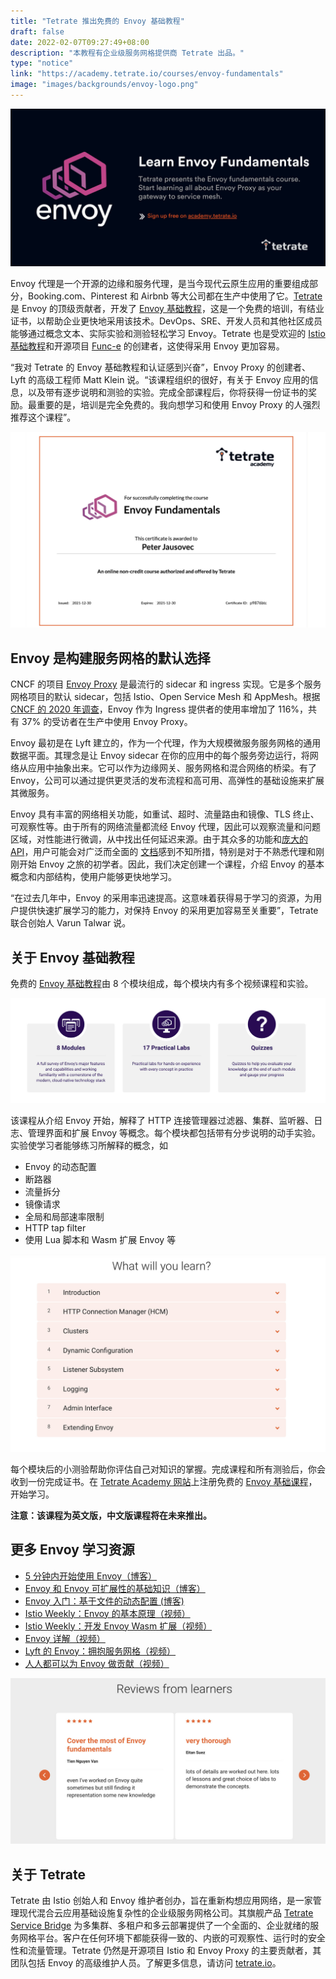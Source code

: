 ```yaml
---
title: "Tetrate 推出免费的 Envoy 基础教程"
draft: false
date: 2022-02-07T09:27:49+08:00
description: "本教程有企业级服务网格提供商 Tetrate 出品。"
type: "notice"
link: "https://academy.tetrate.io/courses/envoy-fundamentals"
image: "images/backgrounds/envoy-logo.png"
---
```


![Envoy 基础教程](008i3skNly1gz4q1qdqvuj30xc0goq4h.jpg)

Envoy 代理是一个开源的边缘和服务代理，是当今现代云原生应用的重要组成部分，Booking.com、Pinterest 和 Airbnb 等大公司都在生产中使用了它。[Tetrate](https://www.tetrate.io/) 是 Envoy 的顶级贡献者，开发了 [Envoy 基础教程](https://academy.tetrate.io/courses/envoy-fundamentals)，这是一个免费的培训，有结业证书，以帮助企业更快地采用该技术。DevOps、SRE、开发人员和其他社区成员能够通过概念文本、实际实验和测验轻松学习 Envoy。Tetrate 也是受欢迎的 [Istio 基础教程](http://academy.tetrate.io/)和开源项目 [Func-e](https://www.func-e.io/) 的创建者，这使得采用 Envoy 更加容易。

“我对 Tetrate 的 Envoy 基础教程和认证感到兴奋”，Envoy Proxy 的创建者、Lyft 的高级工程师 Matt Klein 说。“该课程组织的很好，有关于 Envoy 应用的信息，以及带有逐步说明和测验的实验。完成全部课程后，你将获得一份证书的奖励。最重要的是，培训是完全免费的。我向想学习和使用 Envoy Proxy 的人强烈推荐这个课程”。

![Envoy 基础教程结业证书](008i3skNly1gz4q1qx3ruj318g0ro76d.jpg)

## Envoy 是构建服务网格的默认选择

CNCF 的项目 [Envoy Proxy](https://www.envoyproxy.io/) 是最流行的 sidecar 和 ingress 实现。它是多个服务网格项目的默认 sidecar，包括 Istio、Open Service Mesh 和 AppMesh。根据 [CNCF 的 2020 年调查](https://www.cncf.io/wp-content/uploads/2020/11/CNCF_Survey_Report_2020.pdf)，Envoy 作为 Ingress 提供者的使用率增加了 116%，共有 37% 的受访者在生产中使用 Envoy Proxy。

Envoy 最初是在 Lyft 建立的，作为一个代理，作为大规模微服务服务网格的通用数据平面。其理念是让 Envoy sidecar 在你的应用中的每个服务旁边运行，将网络从应用中抽象出来。它可以作为边缘网关、服务网格和混合网络的桥梁。有了 Envoy，公司可以通过提供更灵活的发布流程和高可用、高弹性的基础设施来扩展其微服务。

Envoy 具有丰富的网络相关功能，如重试、超时、流量路由和镜像、TLS 终止、可观察性等。由于所有的网络流量都流经 Envoy 代理，因此可以观察流量和问题区域，对性能进行微调，从中找出任何延迟来源。由于其众多的功能和[庞大的 API](https://www.envoyproxy.io/docs/envoy/latest/api-v3/api)，用户可能会对广泛而全面的 [文档](https://www.envoyproxy.io/docs/envoy/latest/start/start)感到不知所措，特别是对于不熟悉代理和刚刚开始 Envoy 之旅的初学者。因此，我们决定创建一个课程，介绍 Envoy 的基本概念和内部结构，使用户能够更快地学习。

“在过去几年中，Envoy 的采用率迅速提高。这意味着获得易于学习的资源，为用户提供快速扩展学习的能力，对保持 Envoy 的采用更加容易至关重要”，Tetrate 联合创始人 Varun Talwar 说。

## 关于 Envoy 基础教程

免费的 [Envoy 基础教程](https://academy.tetrate.io/courses/envoy-fundamentals)由 8 个模块组成，每个模块内有多个视频课程和实验。

![Envoy 基础教程中的模块](008i3skNly1gz4q1s9j87j318g0etdhp.jpg) 

该课程从介绍 Envoy 开始，解释了 HTTP 连接管理器过滤器、集群、监听器、日志、管理界面和扩展 Envoy 等概念。每个模块都包括带有分步说明的动手实验。实验使学习者能够练习所解释的概念，如

- Envoy 的动态配置
- 断路器
- 流量拆分
- 镜像请求
- 全局和局部速率限制
- HTTP tap filter
- 使用 Lua 脚本和 Wasm 扩展 Envoy 等

![Envoy 基础教程课程大纲](008i3skNly1gz4q1rrhcij318g0rwtaq.jpg) 

每个模块后的小测验帮助你评估自己对知识的掌握。完成课程和所有测验后，你会收到一份完成证书。在 [Tetrate Academy 网站](https://academy.tetrate.io/)上注册免费的 [Envoy 基础课程](https://academy.tetrate.io/courses/envoy-fundamentals)，开始学习。

**注意：该课程为英文版，中文版课程将在未来推出。**

## 更多 Envoy 学习资源

- [5 分钟内开始使用 Envoy（博客）](https://www.tetrate.io/blog/get-started-with-envoy-in-5-minutes/)
- [Envoy 和 Envoy 可扩展性的基础知识（博客）](https://www.tetrate.io/blog/the-basics-of-envoy-and-envoy-extensibility/)
- [Envoy 入门：基于文件的动态配置 (博客)](https://www.tetrate.io/blog/envoy-101-file-based-dynamic-configurations/)
- [Istio Weekly：Envoy 的基本原理（视频）](https://www.youtube.com/watch?v=f0QEHEm9ERc)
- [Istio Weekly：开发 Envoy Wasm 扩展（视频）](https://www.youtube.com/watch?v=JIq8wujlG9s&t=2s)
- [Envoy 详解（视频）](https://www.youtube.com/watch?v=spzfupads2o)
- [Lyft 的 Envoy：拥抱服务网格（视频）](https://www.youtube.com/watch?v=55yi4MMVBi4&t=0s)
- [人人都可以为 Envoy 做贡献（视频）](https://www.youtube.com/watch?v=mJAYHHKmLhU&t=0s)

![学员反馈](008i3skNly1gz4q1r9yr4j318g0nhtav.jpg)

## 关于 Tetrate

Tetrate 由 Istio 创始人和 Envoy 维护者创办，旨在重新构想应用网络，是一家管理现代混合云应用基础设施复杂性的企业级服务网格公司。其旗舰产品 [Tetrate Service Bridge](https://tetrate.io/tetrate-service-bridge) 为多集群、多租户和多云部署提供了一个全面的、企业就绪的服务网格平台。客户在任何环境下都能获得一致的、内嵌的可观察性、运行时的安全性和流量管理。Tetrate 仍然是开源项目 Istio 和 Envoy Proxy 的主要贡献者，其团队包括 Envoy 的高级维护人员。了解更多信息，请访问 [tetrate.io](https://tetrate.io/)。
